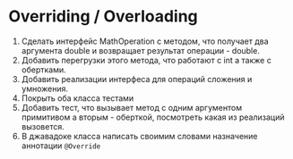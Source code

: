 # Overriding / Overloading

1. Сделать интерфейс MathOperation с методом, что получает два аргумента double и возвращает результат операции - double.
2. Добавить перегрузки этого метода, что работают c int а также с обертками.
3. Добавить реализации интерфеса для операций сложения и умножения.
4. Покрыть оба класса тестами
5. Добавить тест, что вызывает метод с одним аргументом примитивом а вторым - оберткой, посмотреть какая из реализаций вызовется. 
6. В джавадоке класса написать своимим словами назначение аннотации `@Override` 
